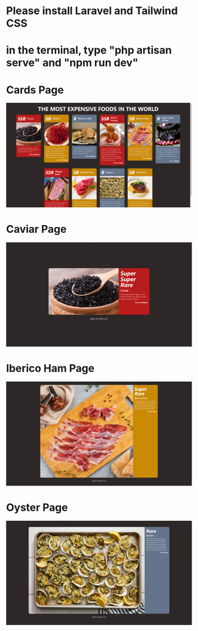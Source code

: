 # Please install Laravel and Tailwind CSS
# in the terminal, type "php artisan serve" and "npm run dev"

# Cards Page
![cardspage](https://github.com/danielzergew/cards/blob/main/public/images/cardspage.png?raw=true)

# Caviar Page
![caviarpage](https://github.com/danielzergew/cards/blob/main/public/images/caviarpage.png?raw=true)

# Iberico Ham Page
![ibericohampage](https://github.com/danielzergew/cards/blob/main/public/images/ibericohampage.png?raw=true)

# Oyster Page
![oysterpage](https://github.com/danielzergew/cards/blob/main/public/images/oysterpage.png?raw=true)

